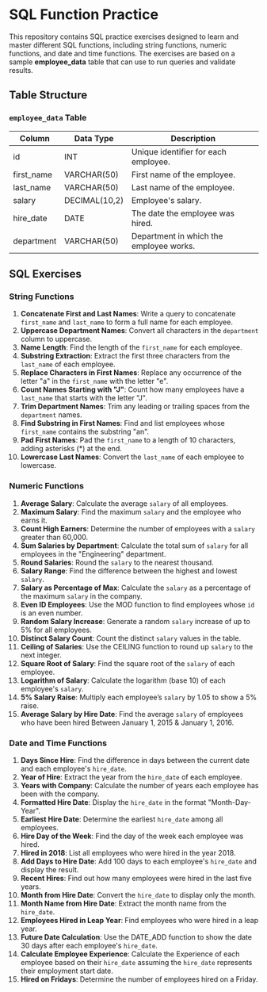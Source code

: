 # SQL Function Practice

This repository contains SQL practice exercises designed to learn and master different SQL functions, including string functions, numeric functions, and date and time functions. The exercises are based on a sample **employee_data** table that can use to run queries and validate results.

## Table Structure

### `employee_data` Table

| Column      | Data Type     | Description                      |
|-------------|---------------|----------------------------------|
| id          | INT           | Unique identifier for each employee. |
| first_name  | VARCHAR(50)   | First name of the employee.      |
| last_name   | VARCHAR(50)   | Last name of the employee.       |
| salary      | DECIMAL(10,2) | Employee's salary.               |
| hire_date   | DATE          | The date the employee was hired. |
| department  | VARCHAR(50)   | Department in which the employee works. |

## SQL Exercises

### String Functions

1. **Concatenate First and Last Names**: Write a query to concatenate `first_name` and `last_name` to form a full name for each employee.
2. **Uppercase Department Names**: Convert all characters in the `department` column to uppercase.
3. **Name Length**: Find the length of the `first_name` for each employee.
4. **Substring Extraction**: Extract the first three characters from the `last_name` of each employee.
5. **Replace Characters in First Names**: Replace any occurrence of the letter "a" in the `first_name` with the letter "e".
6. **Count Names Starting with "J"**: Count how many employees have a `last_name` that starts with the letter "J".
7. **Trim Department Names**: Trim any leading or trailing spaces from the `department` names.
8. **Find Substring in First Names**: Find and list employees whose `first_name` contains the substring "an".
9. **Pad First Names**: Pad the `first_name` to a length of 10 characters, adding asterisks (*) at the end.
10. **Lowercase Last Names**: Convert the `last_name` of each employee to lowercase.

### Numeric Functions

1. **Average Salary**: Calculate the average `salary` of all employees.
2. **Maximum Salary**: Find the maximum `salary` and the employee who earns it.
3. **Count High Earners**: Determine the number of employees with a `salary` greater than 60,000.
4. **Sum Salaries by Department**: Calculate the total sum of `salary` for all employees in the "Engineering" department.
5. **Round Salaries**: Round the `salary` to the nearest thousand.
6. **Salary Range**: Find the difference between the highest and lowest `salary`.
7. **Salary as Percentage of Max**: Calculate the `salary` as a percentage of the maximum `salary` in the company.
8. **Even ID Employees**: Use the MOD function to find employees whose `id` is an even number.
9. **Random Salary Increase**: Generate a random `salary` increase of up to 5% for all employees.
10. **Distinct Salary Count**: Count the distinct `salary` values in the table.
11. **Ceiling of Salaries**: Use the CEILING function to round up `salary` to the next integer.
12. **Square Root of Salary**: Find the square root of the `salary` of each employee.
13. **Logarithm of Salary**: Calculate the logarithm (base 10) of each employee's `salary`.
14. **5% Salary Raise**: Multiply each employee’s `salary` by 1.05 to show a 5% raise.
15. **Average Salary by Hire Date**: Find the average `salary` of employees who have been hired Between January 1, 2015 & January 1, 2016.

### Date and Time Functions

1. **Days Since Hire**: Find the difference in days between the current date and each employee's `hire_date`.
2. **Year of Hire**: Extract the year from the `hire_date` of each employee.
3. **Years with Company**: Calculate the number of years each employee has been with the company.
4. **Formatted Hire Date**: Display the `hire_date` in the format "Month-Day-Year".
5. **Earliest Hire Date**: Determine the earliest `hire_date` among all employees.
6. **Hire Day of the Week**: Find the day of the week each employee was hired.
7. **Hired in 2018**: List all employees who were hired in the year 2018.
8. **Add Days to Hire Date**: Add 100 days to each employee's `hire_date` and display the result.
9. **Recent Hires**: Find out how many employees were hired in the last five years.
10. **Month from Hire Date**: Convert the `hire_date` to display only the month.
11. **Month Name from Hire Date**: Extract the month name from the `hire_date`.
12. **Employees Hired in Leap Year**: Find employees who were hired in a leap year.
13. **Future Date Calculation**: Use the DATE_ADD function to show the date 30 days after each employee's `hire_date`.
14. **Calculate Employee Experience**: Calculate the Experience of each employee based on their `hire_date` assuming the `hire_date` represents their employment start date.
15. **Hired on Fridays**: Determine the number of employees hired on a Friday.
